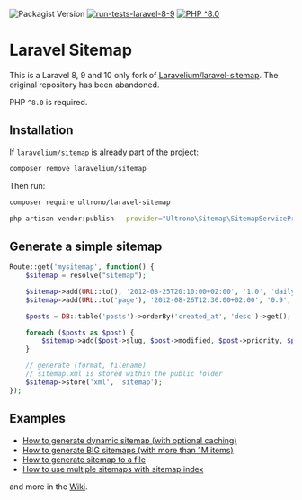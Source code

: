 ![Packagist Version](https://img.shields.io/packagist/v/ultrono/laravel-sitemap)
[![run-tests-laravel-8-9](https://github.com/ultrono/laravel-sitemap/actions/workflows/workflow.yml/badge.svg)](https://github.com/ultrono/laravel-sitemap/actions/workflows/workflow.yml)
[![PHP ^8.0](https://img.shields.io/badge/php-%5E8.0-green)]()

# Laravel Sitemap

This is a Laravel 8, 9 and 10 only fork of [Laravelium/laravel-sitemap](https://github.com/Laravelium/laravel-sitemap). The original repository has been abandoned.
 
PHP `^8.0` is required. 

## Installation

If `laravelium/sitemap` is already part of the project:

```bash
composer remove laravelium/sitemap
```
Then run:

```bash
composer require ultrono/laravel-sitemap
```

```bash
php artisan vendor:publish --provider="Ultrono\Sitemap\SitemapServiceProvider"
```

## Generate a simple sitemap

```php
Route::get('mysitemap', function() {
    $sitemap = resolve("sitemap");

    $sitemap->add(URL::to(), '2012-08-25T20:10:00+02:00', '1.0', 'daily');
    $sitemap->add(URL::to('page'), '2012-08-26T12:30:00+02:00', '0.9', 'monthly');

    $posts = DB::table('posts')->orderBy('created_at', 'desc')->get();

    foreach ($posts as $post) {
        $sitemap->add($post->slug, $post->modified, $post->priority, $post->freq);
    }

    // generate (format, filename)
    // sitemap.xml is stored within the public folder
    $sitemap->store('xml', 'sitemap');
});
```

## Examples

- [How to generate dynamic sitemap (with optional caching)](https://web.archive.org/web/20201130155031/https://github.com/Laravelium/laravel-sitemap/wiki/Dynamic-sitemap)
- [How to generate BIG sitemaps (with more than 1M items)](https://web.archive.org/web/20201130155031/https://github.com/Laravelium/laravel-sitemap/wiki/Sitemap-index)
- [How to generate sitemap to a file](https://web.archive.org/web/20201130155030/https://github.com/Laravelium/laravel-sitemap/wiki/Generate-sitemap)
- [How to use multiple sitemaps with sitemap index](https://web.archive.org/web/20201130155030/https://github.com/Laravelium/laravel-sitemap/wiki/Generate-BIG-sitemaps)

and more in the [Wiki](https://web.archive.org/web/20201130155038/https://github.com/Laravelium/laravel-sitemap/wiki).
